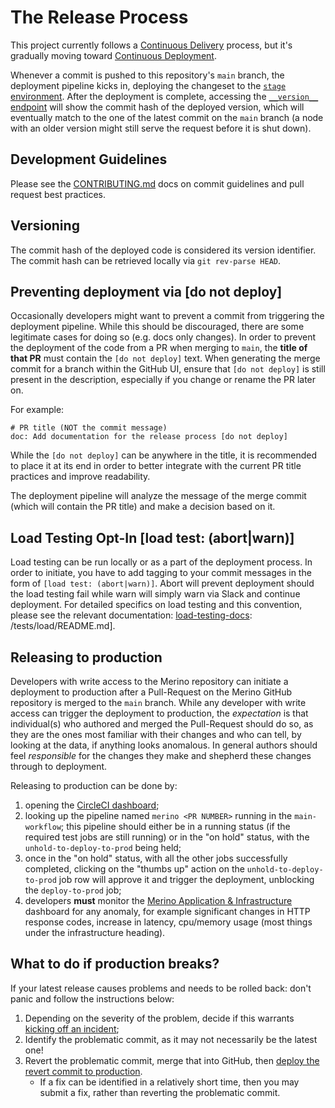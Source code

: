 # The Release Process

This project currently follows a [Continuous Delivery][continuous_delivery] process, but it's gradually moving toward [Continuous Deployment][continuous_deployment].

[continuous_delivery]: https://en.wikipedia.org/wiki/Continuous_delivery
[continuous_deployment]: https://en.wikipedia.org/wiki/Continuous_deployment

Whenever a commit is pushed to this repository's `main` branch, the deployment pipeline kicks in, deploying the changeset to the [`stage` environment](../firefox.md#stage).
After the deployment is complete, accessing the [`__version__` endpoint][stage_version] will show the commit hash of the deployed version, which will eventually match to the one of the latest commit on the `main` branch (a node with an older version might still serve the request before it is shut down).

[stage_version]: https://stage.merino.nonprod.cloudops.mozgcp.net/__version__

## Development Guidelines
Please see the [CONTRIBUTING.md][contributing] docs on commit guidelines and pull request best practices.

## Versioning
The commit hash of the deployed code is considered its version identifier. The commit hash can be retrieved locally via `git rev-parse HEAD`.

## Preventing deployment via [do not deploy]
Occasionally developers might want to prevent a commit from triggering the deployment pipeline. While this should be discouraged, there are some legitimate cases for doing so (e.g. docs only changes).
In order to prevent the deployment of the code from a PR when merging to `main`, the **title of that PR** must contain the `[do not deploy]` text. When generating the merge commit for a branch within the GitHub UI, ensure that `[do not deploy]` is still present in the description, especially if you change or rename the PR later on.

For example:

```
# PR title (NOT the commit message)
doc: Add documentation for the release process [do not deploy]
```

While the `[do not deploy]` can be anywhere in the title, it is recommended to place it at its end in order to better integrate with the current PR title practices and improve readability.

The deployment pipeline will analyze the message of the merge commit (which will contain the PR title) and make a decision based on it.


## Load Testing Opt-In [load test: (abort|warn)]
Load testing can be run locally or as a part of the deployment process. In order to initiate, you have to add tagging to your commit messages in the form of
`[load test: (abort|warn)]`. Abort will prevent deployment should the load testing fail while warn will simply warn via Slack and continue deployment. For detailed specifics on load testing and this convention, please see the relevant documentation: [load-testing-docs]: /tests/load/README.md].

## Releasing to production
Developers with write access to the Merino repository can initiate a deployment to production after a Pull-Request on the Merino GitHub repository is merged to the `main` branch.
While any developer with write access can trigger the deployment to production, the _expectation_ is that individual(s) who authored and merged the Pull-Request should do so, as they are the ones most familiar with their changes and who can tell, by looking at the data, if anything looks anomalous.
In general authors should feel _responsible_ for the changes they make and shepherd these changes through to deployment.

Releasing to production can be done by:

1. opening the [CircleCI dashboard][circleci_dashboard];
2. looking up the pipeline named `merino <PR NUMBER>` running in the `main-workflow`; this pipeline should either be in a running status (if the required test jobs are still running) or in the "on hold" status, with the `unhold-to-deploy-to-prod` being held;
3. once in the "on hold" status, with all the other jobs successfully completed, clicking on the "thumbs up" action on the `unhold-to-deploy-to-prod` job row will approve it and trigger the deployment, unblocking the `deploy-to-prod` job;
4. developers **must** monitor the [Merino Application & Infrastructure][merino_app_info] dashboard for any anomaly, for example significant changes in HTTP response codes, increase in latency, cpu/memory usage (most things under the infrastructure heading).

[circleci_dashboard]: https://app.circleci.com/pipelines/github/mozilla-services/merino-py?branch=main&filter=all
[merino_app_info]: https://earthangel-b40313e5.influxcloud.net/d/rQAfYKIVk/wip-merino-py-application-and-infrastructure?orgId=1&from=now-24h&to=now&var-environment=prodpy&refresh=1m

## What to do if production breaks?
If your latest release causes problems and needs to be rolled back:
don't panic and follow the instructions below:

1. Depending on the severity of the problem, decide if this warrants [kicking off an incident][incident_docs];
2. Identify the problematic commit, as it may not necessarily be the latest one!
3. Revert the problematic commit, merge that into GitHub,
   then [deploy the revert commit to production](#releasing-to-production).
   - If a fix can be identified in a relatively short time,
     then you may submit a fix, rather than reverting the problematic commit.

[incident_docs]: https://mozilla-hub.atlassian.net/wiki/spaces/MIR/overview
[contributing]: ../../CONTRIBUTING.md
[load-testing-docs]: /tests/load/README.md
